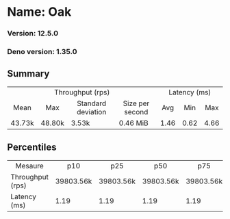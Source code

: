 # Name: Oak 
  
  ### Version: 12.5.0
  ### Deno version: 1.35.0

## Summary
<table>
<tr>
    <td align="center" colspan="4">Throughput (rps)</td>
    <td align="center" colspan="3">Latency (ms)</td>
</tr>
<tr>
    <td align="center">Mean</td>
    <td align="center">Max</td>
    <td align="center">Standard deviation</td>
    <td align="center">Size per second</td>
    <td align="center">Avg</td>
    <td align="center">Min</td>
    <td align="center">Max</td>
</tr>
<tr>
    <td>43.73k</td>
    <td>48.80k</td>
    <td>3.53k</td>
    <td>0.46 MiB</td>
    <td>1.46</td>
    <td>0.62</td>
    <td>4.66</td>
</tr>
</table>

## Percentiles

<table>
<tr>
  <td align="center">Mesaure</td>
  <td align="center">p10</td>
  <td align="center">p25</td>
  <td align="center">p50</td>
  <td align="center">p75</td>
  <td align="center">p90</td>
  <td align="center">p95</td>
  <td align="center">p99</td>
</tr>
<tr>
  <td>Throughput (rps)</td>
  <td>39803.56k</td>
  <td>39803.56k</td>
  <td>39803.56k</td>
  <td>39803.56k</td>
  <td>47274.85k</td>
  <td>48244.30k</td>
  <td>48796.66k</td>
</tr>
<tr>
  <td>Latency (ms)</td>
  <td>1.19</td>
  <td>1.19</td>
  <td>1.19</td>
  <td>1.19</td>
  <td>1.80</td>
  <td>1.93</td>
  <td>2.81</td>
</tr>
</table>
